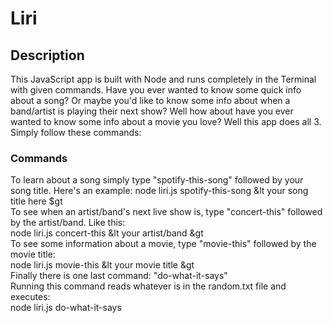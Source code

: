 # Liri

## Description
This JavaScript app is built with Node and runs completely in the Terminal with given commands. Have you ever wanted to know some quick info about a song? Or maybe you'd like to know some info about when a band/artist is playing their next show? Well how about have you ever wanted to know some info about a movie you love? Well this app does all 3. Simply follow these commands:

### Commands
To learn about a song simply type "spotify-this-song" followed by your song title. Here's an example:
    node liri.js spotify-this-song &lt your song title here $gt
<br>
To see when an artist/band's next live show is, type "concert-this" followed by the artist/band. Like this:
<br>
    node liri.js concert-this &lt your artist/band &gt
<br>
To see some information about a movie, type "movie-this" followed by the movie title:
<br>
    node liri.js movie-this &lt your movie title &gt
<br>
Finally there is one last command: "do-what-it-says"
<br>
Running this command reads whatever is in the random.txt file and executes:
<br>
    node liri.js do-what-it-says
<br>